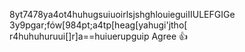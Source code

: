 8yt7478ya4ot4huhugsuiuoirlsjshghlouieguiIIULEFGIGe
3y9pgar;fów[984pt;a4tp[heag[yahugi'jtho[
r4huhuhuruui[]r]a==huiuerupguip
Agree 👍
<!---
uranerd/uranerd is a ✨ special ✨ repository because its `README.md` (this file) appears on your GitHub profile.
You can click the Preview link to take a look at your changes.
--->
